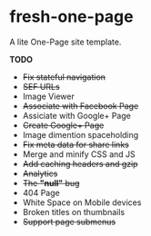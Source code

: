 # fresh-one-page
A lite One-Page site template.

**TODO**
* ~~Fix stateful navigation~~
* ~~SEF URLs~~
* Image Viewer
* ~~Associate with Facebook Page~~
* Assiciate with Google+ Page
* ~~Create Google+ Page~~
* Image dimention spaceholding
* ~~Fix meta data for share links~~
* Merge and minify CSS and JS
* ~~Add caching headers and gzip~~
* ~~Analytics~~
* ~~The **"null"** bug~~
* 404 Page
* White Space on Mobile devices
* Broken titles on thumbnails
* ~~Support page submenus~~
